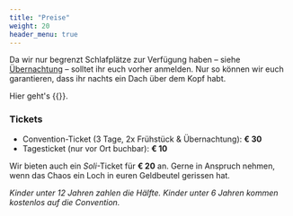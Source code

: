 ```yaml
---
title: "Preise"
weight: 20
header_menu: true
---
```


Da wir nur begrenzt Schlafplätze zur Verfügung haben – siehe [Übernachtung](#übernachtung) – solltet ihr euch vorher anmelden. Nur so können wir euch garantieren, dass ihr nachts ein Dach über dem Kopf habt.

Hier geht's {{<extlink icon="fa fa-external-link" text="zur Voranmeldung" href="https://anmeldung.landau-jongliert.de/">}}.

### Tickets

- Convention-Ticket (3 Tage, 2x Frühstück & Übernachtung): **€ 30**
- Tagesticket (nur vor Ort buchbar): **€ 10**

Wir bieten auch ein _Soli_-Ticket für **€ 20** an. Gerne in Anspruch nehmen, wenn das Chaos ein Loch in euren Geldbeutel gerissen hat.

_Kinder unter 12 Jahren zahlen die Hälfte. Kinder unter 6 Jahren kommen kostenlos auf die Convention._
